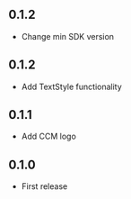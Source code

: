 ## 0.1.2

* Change min SDK version

## 0.1.2

* Add TextStyle functionality

## 0.1.1

* Add CCM logo

## 0.1.0

* First release
